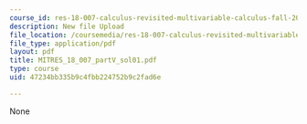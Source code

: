 ```yaml
---
course_id: res-18-007-calculus-revisited-multivariable-calculus-fall-2011
description: New file Upload
file_location: /coursemedia/res-18-007-calculus-revisited-multivariable-calculus-fall-2011/47234bb335b9c4fbb224752b9c2fad6e_MITRES_18_007_partV_sol01.pdf
file_type: application/pdf
layout: pdf
title: MITRES_18_007_partV_sol01.pdf
type: course
uid: 47234bb335b9c4fbb224752b9c2fad6e

---
```

None
